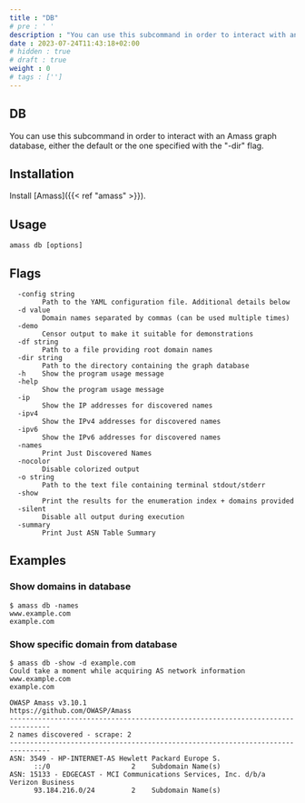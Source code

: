 ```yaml
---
title : "DB"
# pre : ' '
description : "You can use this subcommand in order to interact with an Amass graph database, either the default or the one specified with the '-dir' flag."
date : 2023-07-24T11:43:18+02:00
# hidden : true
# draft : true
weight : 0
# tags : ['']
---
```


## DB

You can use this subcommand in order to interact with an Amass graph database, either the default or the one specified with the "-dir" flag.

## Installation

Install [Amass]({{< ref "amass" >}}).

## Usage

```plain
amass db [options]
```

## Flags

```plain
  -config string
        Path to the YAML configuration file. Additional details below
  -d value
        Domain names separated by commas (can be used multiple times)
  -demo
        Censor output to make it suitable for demonstrations
  -df string
        Path to a file providing root domain names
  -dir string
        Path to the directory containing the graph database
  -h    Show the program usage message
  -help
        Show the program usage message
  -ip
        Show the IP addresses for discovered names
  -ipv4
        Show the IPv4 addresses for discovered names
  -ipv6
        Show the IPv6 addresses for discovered names
  -names
        Print Just Discovered Names
  -nocolor
        Disable colorized output
  -o string
        Path to the text file containing terminal stdout/stderr
  -show
        Print the results for the enumeration index + domains provided
  -silent
        Disable all output during execution
  -summary
        Print Just ASN Table Summary
```

## Examples

### Show domains in database

```plain
$ amass db -names
www.example.com
example.com
```

### Show specific domain from database

```plain
$ amass db -show -d example.com
Could take a moment while acquiring AS network information
www.example.com
example.com

OWASP Amass v3.10.1                               https://github.com/OWASP/Amass
--------------------------------------------------------------------------------
2 names discovered - scrape: 2
--------------------------------------------------------------------------------
ASN: 3549 - HP-INTERNET-AS Hewlett Packard Europe S.
      ::/0                    2    Subdomain Name(s)
ASN: 15133 - EDGECAST - MCI Communications Services, Inc. d/b/a Verizon Business
      93.184.216.0/24         2    Subdomain Name(s)
```
